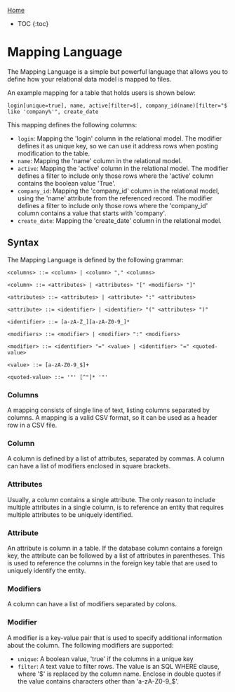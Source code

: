 [Home](.)

* TOC
  {:toc}

# Mapping Language

The Mapping Language is a simple but powerful language that allows you to define how your relational data model is
mapped to files.

An example mapping for a table that holds users is shown below:

```login[unique=true], name, active[filter=$], company_id(name)[filter="$ like 'company%'", create_date```

This mapping defines the following columns:
- `login`: Mapping the 'login' column in the relational model. The modifier defines it as unique key, so we can use it address rows when posting modification to the table.
- `name`: Mapping the 'name' column in the relational model.
- `active`: Mapping the 'active' column in the relational model. The modifier defines a filter to include only those rows where the 'active' column contains the boolean value 'True'.
- `company_id`: Mapping the 'company_id' column in the relational model, using the 'name' attribute from the referenced record. The modifier defines a filter to include only those rows where the 'company_id' column contains a value that starts with 'company'.
- `create_date`: Mapping the 'create_date' column in the relational model.

## Syntax

The Mapping Language is defined by the following grammar:

```
<columns> ::= <column> | <column> "," <columns>

<column> ::= <attributes> | <attributes> "[" <modifiers> "]"

<attributes> ::= <attributes> | <attribute> ":" <attributes>

<attribute> ::= <identifier> | <identifier> "(" <attributes> ")"

<identifier> ::= [a-zA-Z_][a-zA-Z0-9_]*

<modifiers> ::= <modifier> | <modifier> ":" <modifiers>

<modifier> ::= <identifier> "=" <value> | <identifier> "=" <quoted-value>

<value> ::= [a-zA-Z0-9_$]+

<quoted-value> ::= '"' [^"]* '"'
```

### Columns

A mapping consists of single line of text, listing columns separated by columns. A mapping is a valid CSV format, so it
can be used as a header row in a CSV file.

### Column

A column is defined by a list of attributes, separated by commas. A column can have a list of modifiers enclosed in
square brackets.

### Attributes

Usually, a column contains a single attribute. The only reason to include multiple attributes in a single column, is to
reference an entity that requires multiple attributes to be uniquely identified.

### Attribute

An attribute is column in a table. If the database column contains a foreign key, the attribute can be followed by a
list of attributes in parentheses. This is used to reference the columns in the foreign key table that are used to
uniquely identify the entity.

### Modifiers

A column can have a list of modifiers separated by colons.

### Modifier

A modifier is a key-value pair that is used to specify additional information about the column. The following modifiers
are supported:
- `unique`: A boolean value, 'true' if the columns in a unique key
- `filter`: A text value to filter rows. The value is an SQL WHERE clause, where '$' is replaced by the column name. Enclose in double quotes if the value contains characters other than 'a-zA-Z0-9_$'.



